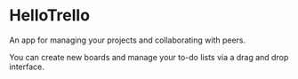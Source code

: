 # HelloTrello

An app for managing your projects and collaborating with peers.

You can create new boards and manage your to-do lists via a drag and drop interface.

